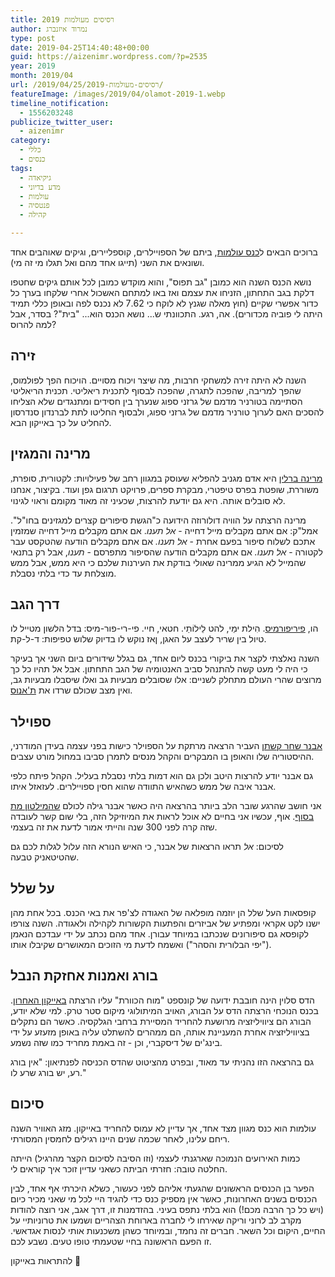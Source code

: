 ```yaml
---
title: רסיסים מעולמות 2019
author: נמרוד איזנברג
type: post
date: 2019-04-25T14:40:48+00:00
guid: https://aizenimr.wordpress.com/?p=2535
year: 2019
month: 2019/04
url: /2019/04/25/רסיסים-מעולמות-2019/
featureImage: /images/2019/04/olamot-2019-1.webp
timeline_notification:
  - 1556203248
publicize_twitter_user:
  - aizenimr
category:
  - כללי
  - כנסים
tags:
  - גיקיאדה
  - מדע בדיוני
  - עולמות
  - פנטסיה
  - קהילה

---
```

ברוכים הבאים ל[כנס עולמות][1], ביתם של הספויילרים, קוספליירים, וגיקים שאוהבים אחד ושונאים את השני (תייגו אחד מהם ואל תגלו מי זה מי).

נושא הכנס השנה הוא כמובן "גב תפוס", והוא מוקדש כמובן לכל אותם גיקים שחטפו דלקת בגב התחתון, הזניחו את עצמם ואז באו למתחם האשכול אחרי שלקחו בערך כל כדור אפשרי שקיים (חוץ מאלה שגנץ לא לוקח כי 7.62 לא נכנס לפה ובאופן כללי תמיד היתה לי פוביה מכדורים). אה, רגע. התכוונתי ש... נושא הכנס הוא... "בית"? בסדר, אבל למה להרוס?

## זירה

השנה לא היתה זירה למשחקי חרבות, מה שיצר ויכוח מסויים. הויכוח הפך לפולמוס, שהפך למריבה, שהפכה לתגרה, שהפכה לבסוף לתכנית ריאליטי. תכנית הריאליטי הסתיימה בטורניר מדמם של גרזני ספוג שנערך בין חסידים ומתנגדים שלא הצליחו להסכים האם לערוך טורניר מדמם של גרזני ספוג, ולבסוף החליטו לתת לברנדון סנדרסון להחליט על כך באייקון הבא.

## מרינה והמגזין

[מרינה ברלין][2] היא אדם מגניב להפליא שעוסק במגוון רחב של פעילויות: <span lang="he-IL">לקטורית</span><span style="font-family:Liberation Serif, serif;"><span lang="en-US">, </span></span><span lang="he-IL">סופרת</span><span style="font-family:Liberation Serif, serif;"><span lang="en-US">, </span></span><span lang="he-IL">משוררת</span><span style="font-family:Liberation Serif, serif;"><span lang="en-US">, </span></span><span lang="he-IL">שופטת בפרס טיפטרי</span><span style="font-family:Liberation Serif, serif;"><span lang="en-US">, </span></span><span lang="he-IL">מבקרת ספרים</span><span style="font-family:Liberation Serif, serif;"><span lang="en-US">, </span></span><span lang="he-IL">פרויקט תרגום גפן ועוד. בקיצור, אנחנו לא סובלים אותה. היא גם יודעת להרצות, שכעיני זה מאוד מקומם וראוי לגינוי.<br /> </span>

מרינה הרצתה על הוויה דולורוזה הידועה כ"הגשת סיפורים קצרים למגזינים בחו"ל". אמל"ק: אם אתם מקבלים מייל דחייה - _אל תענו_. אם אתם מקבלים מייל דחייה שמזמין אתכם לשלוח סיפור בפעם אחרת - _אל תענו._ אם אתם מקבלים הודעה שהטקסט עבר לקטורה - _אל תענו._ אם אתם מקבלים הודעה שהסיפור מתפרסם - _תענו_, אבל רק בתנאי שהמייל לא הגיע ממרינה שאולי בודקת את העירנות שלכם כי היא ממש, אבל ממש מוצלחת עד כדי בלתי נסבלת.

## דרך הגב

הו, [פיריפורמיס][3]. <span lang="HE">הִילת ימַי, להט לֵילוֹתַי. חטאי, חיי. פי-רי-פור-מיס: בדל הלשון מטייל לו טיול בין שריר לעצב על האגן, ןאז נוקש לו בדיוק שלוש טפיפות: ד-ל-קת.<br /> </span>

<span lang="HE">השנה נאלצתי לקצר את ביקורי בכנס ליום אחד, גם בגלל שידורים ביום השני אך בעיקר כי היה לי מעט קשה להתנהל סביב האנטומיה של הגב התחתון. אבל אל תהיו כל כך מרוצים שהרי העולם מתחלק לשניים: אלו שסובלים מבעיות גב ואלו שיסבלו מבעיות גב, ואין מצב שכולם שרדו את <a href="https://www.imdb.com/title/tt4154796/">ת'אנוס</a>.<br /> </span>

## ספוילר

[אבנר שחר קשתן][4] העביר הרצאה מרתקת על הספוילר כישות בפני עצמה בעידן המודרני, ההיסטוריה שלו והאופן בו המבקרים והקהל מנסים לתמרן סביבו במחול מורט עצבים.

גם אבנר יודע להרצות היטב ולכן גם הוא דמות בלתי נסבלת בעליל. הקהל פיתח כלפי אבנר איבה של ממש כשהאיש התוודה שהוא חסין ספויילרים. לעזאזל איתו.

אני חושב שהרגע שובר הלב ביותר בהרצאה היה כאשר אבנר גילה לכולם [שהמילטון מת בסוף][5]. אוף, עכשיו אני בחיים לא אוכל לראות את המיוזיקל הזה, בלי שום קשר לעובדה שזה קרה לפני 300 שנה והייתי אמור לדעת את זה בעצמי.

לסיכום: _אל_ תראו הרצאות של אבנר, כי האיש הנורא הזה עלול לגלות לכם גם שהטיטאניק טבעה.

## על שלל

קופסאות העל שלל הן יוזמה מופלאה של האגודה לצ'פר את באי הכנס. בכל אחת מהן ישנו לקט אקראי ומפתיע של אביזרים והפתעות הקשורות לקהילה ולאגודה. השנה צורפו לקופסא גם סיפורונים שנכתבו במיוחד עבורן. אחד מהם נכתב על ידי עבדכם הנאמן ("יפי הבלורית והסהר") ואשמח לדעת מי הזוכים המאושרים שקיבלו אותו.

## בורג ואמנות אחזקת הנבל

הדס סלוין הינה חובבת ידועה של קונספט "מוח הכוורת" עליו הרצתה [באייקון האחרון][6]. בכנס הנוכחי הרצתה הדס על הבורג, האויב המיתולוגי מיקום סטר טרק. למי שלא יודע, הבורג הם ציוויליזציה מרושעת להחריד המסיירת ברחבי הגלקסיה. כאשר הם נתקלים בציוויליזציה אחרת המעניינת אותה, הם ממהרים להשתלט עליה באופן מזעזע על ידי בינג'ים של דיסקברי, וכן - זה באמת מחריד כמו שזה נשמע.

גם בהרצאה הזו נהניתי עד מאוד, ובפרט מהציטוט שהדס הכניסה לפנתיאון: "אין בורג רע, יש בורג שרע לו."

## סיכום

עולמות הוא כנס מגוון מצד אחד, אך עדיין לא עמוס להחריד באייקון. מזג האוויר השנה ריחם עלינו, לאחר שכמה שנים היינו רגילים לחמסין המסורתי.

כמות האירועים הנמוכה שארגנתי לעצמי (וזו הסיבה לסיכום הקצר מהרגיל) הייתה החלטה טובה: חזרתי הביתה כשאני עדיין זוכר איך קוראים לי.

הפער בן הכנסים הראשונים שהגעתי אליהם לפני כעשור, כשלא היכרתי אף אחד, לבין הכנסים בשנים האחרונות, כאשר אין מספיק כנס כדי להגיד היי לכל מי שאני מכיר כיום (ויש כל כך הרבה מכם!) הוא בלתי נתפס בעיני. בהזדמנות זו, דרך אגב, אני רוצה להודות מקרב לב לרוני וריקה שאירחו לי לחברה בארוחת הצהריים ושמעו את טרוניותיי על החיים, היקום וכל השאר. חברים זה נחמד, ובמיוחד כשהן משכנעות אותי לנסות אגדאשי. זו הפעם הראשונה בחיי שטעמתי טופו טעים. נשבע לכם.

להתראות באייקון 🙂

 [1]: http://2019.olamot-con.org.il/
 [2]: https://marinaberlin.org/
 [3]: https://he.wikipedia.org/wiki/%D7%94%D7%A9%D7%A8%D7%99%D7%A8_%D7%94%D7%90%D7%92%D7%A1%D7%99
 [4]: http://blog.strawjackal.org/
 [5]: https://en.wikipedia.org/wiki/Burr%E2%80%93Hamilton_duel
 [6]: /2018/09/30/%d7%a8%d7%a1%d7%99%d7%a1%d7%99%d7%9d-%d7%9e%d7%90%d7%99%d7%99%d7%a7%d7%95%d7%9f-2018/